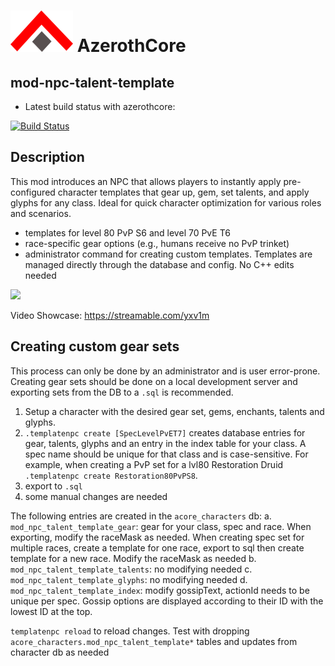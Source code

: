 # ![logo](https://raw.githubusercontent.com/azerothcore/azerothcore.github.io/master/images/logo-github.png) AzerothCore

## mod-npc-talent-template

- Latest build status with azerothcore:

[![Build Status](https://github.com/azerothcore/mod-npc-talent-template/workflows/core-build/badge.svg?branch=master&event=push)](https://github.com/azerothcore/mod-npc-talent-template)

## Description
This mod introduces an NPC that allows players to instantly apply pre-configured character templates that gear up, gem, set talents, and apply glyphs for any class. Ideal for quick character optimization for various roles and scenarios.

* templates for level 80 PvP S6 and level 70 PvE T6
* race-specific gear options (e.g., humans receive no PvP trinket)
* administrator command for creating custom templates. Templates are managed directly through the database and config. No C++ edits needed

![](https://i.ibb.co/27WPR5j/Wo-WScrn-Shot-021219-000220.jpg)

Video Showcase:
https://streamable.com/yxv1m

## Creating custom gear sets
This process can only be done by an administrator and is user error-prone. Creating gear sets should be done on a local development server and exporting sets from the DB to a `.sql` is recommended.

1. Setup a character with the desired gear set, gems, enchants, talents and glyphs.
2. `.templatenpc create [SpecLevelPvET7]` creates database entries for gear, talents, glyphs and an entry in the index table for your class. A spec name should be unique for that class and is case-sensitive. For example, when creating a PvP set for a lvl80 Restoration Druid `.templatenpc create Restoration80PvPS8`.
3. export to `.sql`
4. some manual changes are needed

The following entries are created in the `acore_characters` db:
a. `mod_npc_talent_template_gear`: gear for your class, spec and race. When exporting, modify the raceMask as needed. When creating spec set for multiple races, create a template for one race, export to sql then create template for a new race. Modify the raceMask as needed
b. `mod_npc_talent_template_talents`: no modifying needed
c. `mod_npc_talent_template_glyphs`: no modifying needed
d. `mod_npc_talent_template_index`: modify gossipText, actionId needs to be unique per spec. Gossip options are displayed according to their ID with the lowest ID at the top.

`templatenpc reload` to reload changes. Test with dropping `acore_characters.mod_npc_talent_template*` tables and updates from character db as needed
